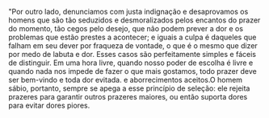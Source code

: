 "Por outro lado, denunciamos com justa indignação e desaprovamos os homens que são tão seduzidos e
desmoralizados pelos encantos do prazer do momento, tão cegos pelo desejo, que não podem prever a
dor e os problemas que estão prestes a acontecer; e iguais a culpa é daqueles que falham em seu dever
por fraqueza de vontade, o que é o mesmo que dizer por medo de labuta e dor. Esses casos são
perfeitamente simples e fáceis de distinguir. Em uma hora livre, quando nosso poder de escolha
é livre e quando nada nos impede de fazer o que mais gostamos, todo prazer deve ser bem-vindo
e toda dor evitada. e aborrecimentos aceitos.O homem sábio, portanto, sempre se apega a esse princípio
de seleção: ele rejeita prazeres para garantir outros prazeres maiores, ou então suporta dores para
evitar dores piores.